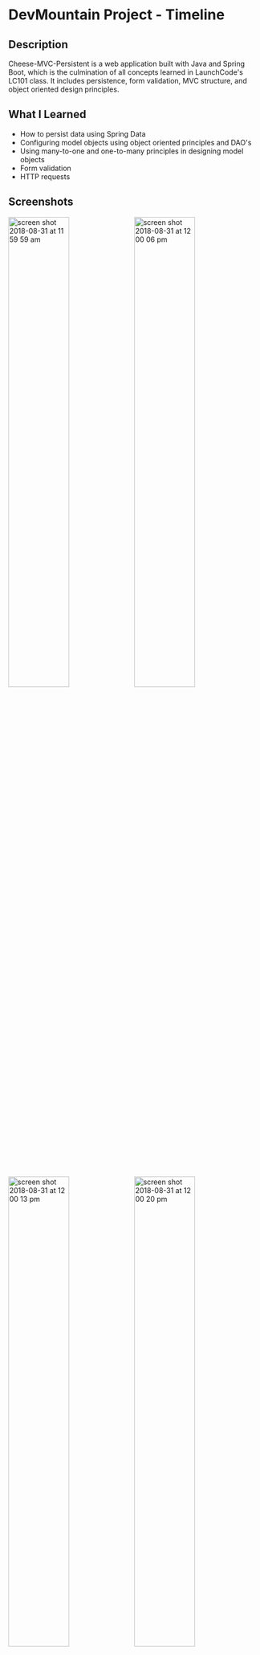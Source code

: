 # DevMountain Project - Timeline

## Description 
Cheese-MVC-Persistent is a web application built with Java and Spring Boot, which is the culmination of all concepts learned in LaunchCode's LC101 class. It includes persistence, form validation, MVC structure, and object oriented design principles.

## What I Learned

* How to persist data using Spring Data
* Configuring model objects using object oriented principles and DAO's
* Using many-to-one and one-to-many principles in designing model objects
* Form validation
* HTTP requests

## Screenshots

<img width="49%" alt="screen shot 2018-08-31 at 11 59 59 am" src="https://user-images.githubusercontent.com/27315950/44928860-4f880480-ad16-11e8-9b46-50bd11eecba9.png">
<img width="49%" alt="screen shot 2018-08-31 at 12 00 06 pm" src="https://user-images.githubusercontent.com/27315950/44928861-4f880480-ad16-11e8-8a25-69f69d0ded9c.png">
<img width="49%" alt="screen shot 2018-08-31 at 12 00 13 pm" src="https://user-images.githubusercontent.com/27315950/44928862-50209b00-ad16-11e8-8e6b-6f441d5c060c.png">
<img width="49%" alt="screen shot 2018-08-31 at 12 00 20 pm" src="https://user-images.githubusercontent.com/27315950/44928864-50209b00-ad16-11e8-841f-6e32b3f8effb.png">
<img width="49%" alt="screen shot 2018-08-31 at 12 00 36 pm" src="https://user-images.githubusercontent.com/27315950/44928865-50209b00-ad16-11e8-9558-2e6db90c3e23.png">
<img width="49%" alt="screen shot 2018-08-31 at 12 00 40 pm" src="https://user-images.githubusercontent.com/27315950/44928866-50209b00-ad16-11e8-8515-32d2ae4770a7.png">



## Project Dates
Started: 8/7/18 
Completed: 8/11/18